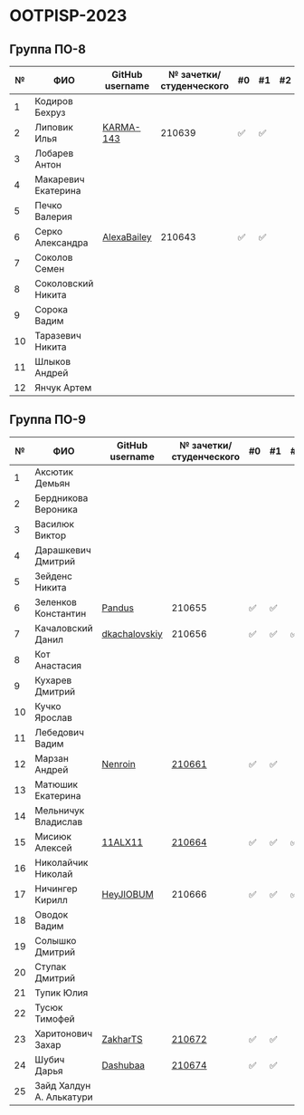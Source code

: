 # OOTPISP-2023

## Группа ПО-8

|№|ФИО|GitHub username|№ зачетки/студенческого|#0|#1|#2|#3|#4|#5|#6|#7|#8|
|---|---|---|---|---|---|---|---|---|---|---|---|---|
|1|Кодиров Бехруз|||||||||||||
|2|Липовик Илья|[KARMA-143](https://github.com/KARMA-143)|210639|:white_check_mark:|:white_check_mark:|||||||||
|3|Лобарев Антон|||||||||||||
|4|Макаревич Екатерина|||||||||||||
|5|Печко Валерия|||||||||||||
|6|Серко Александра|[AlexaBailey](https://github.com/AlexaBailey)|210643|:white_check_mark:|:white_check_mark:|||||||||
|7|Соколов Семен|||||||||||||
|8|Соколовский Никита|||||||||||||
|9|Сорока Вадим|||||||||||||
|10|Таразевич Никита|||||||||||||
|11|Шлыков Андрей|||||||||||||
|12|Янчук Артем|||||||||||||

## Группа ПО-9

|№|ФИО|GitHub username|№ зачетки/студенческого|#0|#1|#2|#3|#4|#5|#6|#7|#8|
|---|---|---|---|---|---|---|---|---|---|---|---|---|
|1|Аксютик Демьян|||||||||||||
|2|Бердникова Вероника|||||||||||||
|3|Василюк Виктор|||||||||||||
|4|Дарашкевич Дмитрий |||||||||||||
|5|Зейденс Никита |||||||||||||
|6|Зеленков Константин |[Pandus](https://github.com/Pandusss)|210655|:white_check_mark:|:white_check_mark:|||||||||
|7|Качаловский Данил |[dkachalovskiy](https://github.com/dkachalovskiy)|210656|✅|✅|✅|✅|✅||||||
|8|Кот Анастасия |||||||||||||
|9|Кухарев Дмитрий |||||||||||||
|10|Кучко Ярослав |||||||||||||
|11|Лебедович Вадим|||||||||||||
|12|Марзан Андрей | [Nenroin](https://github.com/Nenroin) | [210661](./trunk/PO-9_210661/) | :white_check_mark: | :white_check_mark: |||||||||
|13|Матюшик Екатерина |||||||||||||
|14|Мельничук Владислав |||||||||||||
|15|Мисиюк Алексей | [11ALX11](https://github.com/11ALX11) | [210664](./trunk/PO-9_210664/) | :white_check_mark: | :white_check_mark: | :white_check_mark: | :white_check_mark: | :white_check_mark: ||||||
|16|Николайчик Николай |||||||||||||
|17|Ничингер Кирилл |[HeyJIOBUM](https://github.com/HeyJIOBUM)|210666|:white_check_mark:|:white_check_mark:|:white_check_mark:||||||||
|18|Оводок Вадим |||||||||||||
|19|Солышко Дмитрий |||||||||||||
|20|Ступак Дмитрий |||||||||||||
|21|Тупик Юлия |||||||||||||
|22|Тусюк Тимофей |||||||||||||
|23|Харитонович Захар |[ZakharTS](https://github.com/ZakharTS)|[210672](https://github.com/brstu/OOTPISP-2023/tree/master/trunk/PO-9_210672)|:white_check_mark:|:white_check_mark:|||||||||
|24|Шубич Дарья|[Dashubaa](https://github.com/Dashubaa)|[210674](https://github.com/brstu/OOTPISP-2023/tree/master/trunk/PO-9_210674)|:white_check_mark:|:white_check_mark:|||||||||
|25|Зайд Халдун А. Алькатури|||||||||||||
